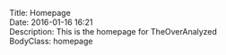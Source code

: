 Title: Homepage  
Date: 2016-01-16 16:21  
Description: This is the homepage for TheOverAnalyzed  
BodyClass: homepage  